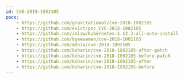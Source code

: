 ```yaml
---
id: CVE-2018-1002105
pocs:
    - https://github.com/gravitational/cve-2018-1002105
    - https://github.com/evict/poc_CVE-2018-1002105
    - https://github.com/imlzw/Kubernetes-1.12.3-all-auto-install
    - https://github.com/bgeesaman/cve-2018-1002105
    - https://github.com/mdnix/cve-2018-1002105
    - https://github.com/koharin/cve-2018-1002105-after-patch
    - https://github.com/koharin/cve-2018-1002105-before-patch
    - https://github.com/koharin/cve-2018-1002105-after
    - https://github.com/koharin/cve-2018-1002105-before
---
```

